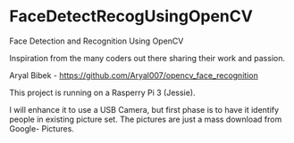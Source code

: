 # FaceDetectRecogUsingOpenCV
Face Detection and Recognition Using OpenCV

Inspiration from the many coders out there sharing their work and passion.

Aryal Bibek - https://github.com/Aryal007/opencv_face_recognition

This project is running on a Rasperry Pi 3 (Jessie).

I will enhance it to use a USB Camera, but first phase is to have it identify people in existing picture set.
The pictures are just a mass download from Google- Pictures.
